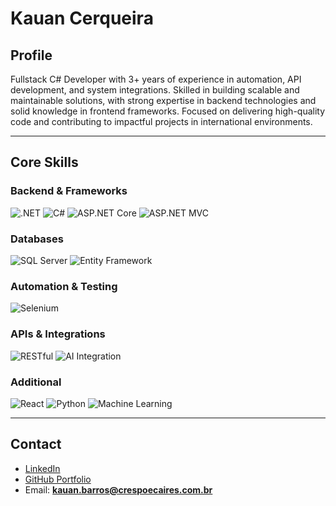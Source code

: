 # Kauan Cerqueira

## Profile
Fullstack C# Developer with 3+ years of experience in automation, API development, and system integrations. Skilled in building scalable and maintainable solutions, with strong expertise in backend technologies and solid knowledge in frontend frameworks. Focused on delivering high-quality code and contributing to impactful projects in international environments.

---

## Core Skills

### Backend & Frameworks
![.NET](https://img.shields.io/badge/-.NET-512BD4?style=flat-square&logo=dotnet&logoColor=white)
![C#](https://img.shields.io/badge/-CSharp-239120?style=flat-square&logo=csharp&logoColor=white)
![ASP.NET Core](https://img.shields.io/badge/-ASP.NET%20Core-512BD4?style=flat-square&logo=dotnet&logoColor=white)
![ASP.NET MVC](https://img.shields.io/badge/-ASP.NET%20MVC-68217A?style=flat-square)

### Databases
![SQL Server](https://img.shields.io/badge/-SQL%20Server-CC2927?style=flat-square&logo=microsoftsqlserver&logoColor=white)
![Entity Framework](https://img.shields.io/badge/-Entity%20Framework-512BD4?style=flat-square)

### Automation & Testing
![Selenium](https://img.shields.io/badge/-Selenium-43B02A?style=flat-square&logo=selenium&logoColor=white)

### APIs & Integrations
![RESTful](https://img.shields.io/badge/-RESTful%20APIs-005571?style=flat-square)
![AI Integration](https://img.shields.io/badge/-AI%20APIs-FF6F00?style=flat-square)

### Additional
![React](https://img.shields.io/badge/-React-61DAFB?style=flat-square&logo=react&logoColor=black)
![Python](https://img.shields.io/badge/-Python-3776AB?style=flat-square&logo=python&logoColor=white)
![Machine Learning](https://img.shields.io/badge/-Machine%20Learning-102230?style=flat-square)

---

## Contact
- [LinkedIn](https://www.linkedin.com/in/kauan-cerqueira-981a432b6/)  
- [GitHub Portfolio](https://github.com/KauanCerqueira?tab=repositories)  
- Email: **kauan.barros@crespoecaires.com.br**
